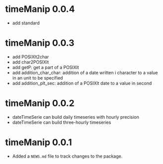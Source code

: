 # timeManip 0.0.4

* add standard

# timeManip 0.0.3

* add POSIXlt2char
* add char2POSIXlt
* add getP: get a part of a POSIXlt
* add addition_char_char: addition of a date written i character to a value in an unit to be specified
* add addition_plt_sec: addition of a POSIXlt date to a value in second

# timeManip 0.0.2

* dateTimeSerie can build daily timeseries with hourly precision
* dateTimeSerie can build three-hourly timeseries

# timeManip 0.0.1

* Added a `NEWS.md` file to track changes to the package.

